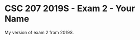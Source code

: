 CSC 207 2019S - Exam 2 - Your Name
==================================

My version of exam 2 from 2019S.

